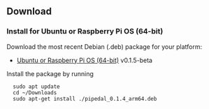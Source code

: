 ## Download

### Install for Ubuntu or Raspberry Pi OS (64-bit)

Download the most recent Debian (.deb) package for your platform:

- [Ubuntu or Raspberry Pi OS (64-bit)](https://github.com/rerdavies/pipedal/releases/download/v0.1.5-beta/pipedal_0.1.5_arm64.deb) v0.1.5-beta

Install the package by running 

```
  sudo apt update
  cd ~/Downloads  
  sudo apt-get install ./pipedal_0.1.4_arm64.deb
```
